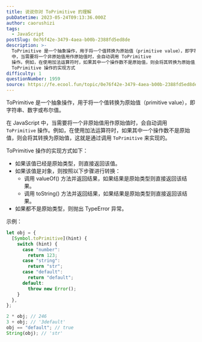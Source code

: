 ```yaml
---
title: 说说你对 ToPrimitive 的理解
pubDatetime: 2023-05-24T09:13:36.000Z
author: caorushizi
tags:
  - JavaScript
postSlug: 0e76f42e-3479-4aea-b00b-2388fd5ed8de
description: >-
  ToPrimitive 是一个抽象操作，用于将一个值转换为原始值（primitive value），即字符串、数字或布尔值。 在 JavaScript
  中，当需要将一个非原始值用作原始值时，会自动调用 ToPrimitive
  操作。例如，在使用加法运算符时，如果其中一个操作数不是原始值，则会将其转换为原始值，这就是通过调用 ToPrimitive 来实现的。
  ToPrimitive 操作的实现方式
difficulty: 1
questionNumber: 1959
source: https://fe.ecool.fun/topic/0e76f42e-3479-4aea-b00b-2388fd5ed8de
---
```


ToPrimitive 是一个抽象操作，用于将一个值转换为原始值（primitive value），即字符串、数字或布尔值。

在 JavaScript 中，当需要将一个非原始值用作原始值时，会自动调用 `ToPrimitive` 操作。例如，在使用加法运算符时，如果其中一个操作数不是原始值，则会将其转换为原始值，这就是通过调用 `ToPrimitive` 来实现的。

ToPrimitive 操作的实现方式如下：

- 如果该值已经是原始类型，则直接返回该值。
- 如果该值是对象，则按照以下步骤进行转换：
  - 调用 valueOf() 方法并返回结果，如果结果是原始类型则直接返回该结果。
  - 调用 toString() 方法并返回结果，如果结果是原始类型则直接返回该结果。
- 如果都不是原始类型，则抛出 TypeError 异常。

示例：

```js
let obj = {
  [Symbol.toPrimitive](hint) {
    switch (hint) {
      case "number":
        return 123;
      case "string":
        return "str";
      case "default":
        return "default";
      default:
        throw new Error();
    }
  },
};

2 * obj; // 246
3 + obj; // '3default'
obj == "default"; // true
String(obj); // 'str'
```

